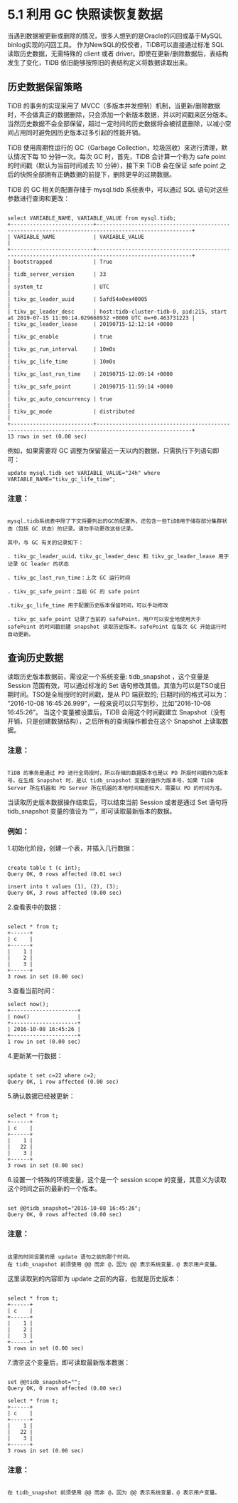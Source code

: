 # 5.1 利用 GC 快照读恢复数据 

当遇到数据被更新或删除的情况，很多人想到的是Oracle的闪回或基于MySQL binlog实现的闪回工具。
作为NewSQL的佼佼者，TiDB可以直接通过标准 SQL 读取历史数据，无需特殊的 client 或者 driver。即使在更新/删除数据后，表结构发生了变化，TiDB 依旧能够按照旧的表结构定义将数据读取出来。


## 历史数据保留策略

TiDB 的事务的实现采用了 MVCC（多版本并发控制）机制，当更新/删除数据时，不会做真正的数据删除，只会添加一个新版本数据，并以时间戳来区分版本。当然历史数据不会全部保留，超过一定时间的历史数据将会被彻底删除，以减小空间占用同时避免因历史版本过多引起的性能开销。

TiDB 使用周期性运行的 GC（Garbage Collection，垃圾回收）来进行清理，默认情况下每 10 分钟一次。每次 GC 时，首先，TiDB 会计算一个称为 safe point 的时间戳（默认为当前时间减去 10 分钟），接下来 TiDB 会在保证 safe point 之后的快照全部拥有正确数据的前提下，删除更早的过期数据。

TiDB 的 GC 相关的配置存储于 mysql.tidb 系统表中，可以通过 SQL 语句对这些参数进行查询和更改：

```

select VARIABLE_NAME, VARIABLE_VALUE from mysql.tidb;
+--------------------------+----------------------------------------------------------------------------------------------------+
| VARIABLE_NAME            | VARIABLE_VALUE                                                                                     |
+--------------------------+----------------------------------------------------------------------------------------------------+
| bootstrapped             | True                                                                                               |
| tidb_server_version      | 33                                                                                                 |
| system_tz                | UTC                                                                                                |
| tikv_gc_leader_uuid      | 5afd54a0ea40005                                                                                    |
| tikv_gc_leader_desc      | host:tidb-cluster-tidb-0, pid:215, start at 2019-07-15 11:09:14.029668932 +0000 UTC m=+0.463731223 |
| tikv_gc_leader_lease     | 20190715-12:12:14 +0000                                                                            |
| tikv_gc_enable           | true                                                                                               |
| tikv_gc_run_interval     | 10m0s                                                                                              |
| tikv_gc_life_time        | 10m0s                                                                                              |
| tikv_gc_last_run_time    | 20190715-12:09:14 +0000                                                                            |
| tikv_gc_safe_point       | 20190715-11:59:14 +0000                                                                            |
| tikv_gc_auto_concurrency | true                                                                                               |
| tikv_gc_mode             | distributed                                                                                        |
+--------------------------+----------------------------------------------------------------------------------------------------+
13 rows in set (0.00 sec)                                                                                      

```

例如，如果需要将 GC 调整为保留最近一天以内的数据，只需执行下列语句即可：

```
update mysql.tidb set VARIABLE_VALUE="24h" where VARIABLE_NAME="tikv_gc_life_time";
```



### 注意：

```

mysql.tidb系统表中除了下文将要列出的GC的配置外，还包含一些TiDB用于储存部分集群状态（包括 GC 状态）的记录。请勿手动更改这些记录。

其中，与 GC 有关的记录如下：

. tikv_gc_leader_uuid，tikv_gc_leader_desc 和 tikv_gc_leader_lease 用于记录 GC leader 的状态

. tikv_gc_last_run_time：上次 GC 运行时间

. tikv_gc_safe_point：当前 GC 的 safe point

.tikv_gc_life_time 用于配置历史版本保留时间，可以手动修改

. tikv_gc_safe_point 记录了当前的 safePoint，用户可以安全地使用大于 safePoint 的时间戳创建 snapshot 读取历史版本。safePoint 在每次 GC 开始运行时自动更新。

```

## 查询历史数据

读取历史版本数据前，需设定一个系统变量: tidb_snapshot ，这个变量是 Session 范围有效，可以通过标准的 Set 语句修改其值。其值为可以是TSO或日期时间。TSO是全局授时的时间戳，是从 PD 端获取的; 日期时间的格式可以为： “2016-10-08 16:45:26.999”，一般来说可以只写到秒，比如”2016-10-08 16:45:26”。 当这个变量被设置后，TiDB 会用这个时间戳建立 Snapshot（没有开销，只是创建数据结构），之后所有的查询操作都会在这个 Snapshot 上读取数据。

### 注意：


```

TiDB 的事务是通过 PD 进行全局授时，所以存储的数据版本也是以 PD 所授时间戳作为版本号。在生成 Snapshot 时，是以 tidb_snapshot 变量的值作为版本号，如果 TiDB Server 所在机器和 PD Server 所在机器的本地时间相差较大，需要以 PD 的时间为准。

```

当读取历史版本数据操作结束后，可以结束当前 Session 或者是通过 Set 语句将 tidb_snapshot 变量的值设为 “"，即可读取最新版本的数据。



### 例如：

1.初始化阶段，创建一个表，并插入几行数据：

```

create table t (c int);
Query OK, 0 rows affected (0.01 sec)

insert into t values (1), (2), (3);
Query OK, 3 rows affected (0.00 sec)

```
2.查看表中的数据：

```

select * from t;
+------+
| c    |
+------+
|    1 |
|    2 |
|    3 |
+------+
3 rows in set (0.00 sec)

```

3.查看当前时间：

```
select now();
+---------------------+
| now()               |
+---------------------+
| 2016-10-08 16:45:26 |
+---------------------+
1 row in set (0.00 sec)

```
4.更新某一行数据：

```

update t set c=22 where c=2;
Query OK, 1 row affected (0.00 sec)

```

5.确认数据已经被更新：

```

select * from t;
+------+
| c    |
+------+
|    1 |
|   22 |
|    3 |
+------+
3 rows in set (0.00 sec)

```

6.设置一个特殊的环境变量，这个是一个 session scope 的变量，其意义为读取这个时间之前的最新的一个版本。

```

set @@tidb_snapshot="2016-10-08 16:45:26";
Query OK, 0 rows affected (0.00 sec)

```

### 注意：

```

这里的时间设置的是 update 语句之前的那个时间。
在 tidb_snapshot 前须使用 @@ 而非 @，因为 @@ 表示系统变量，@ 表示用户变量。

```

这里读取到的内容即为 update 之前的内容，也就是历史版本：

```

select * from t;
+------+
| c    |
+------+
|    1 |
|    2 |
|    3 |
+------+
3 rows in set (0.00 sec)

```

7.清空这个变量后，即可读取最新版本数据：

```

set @@tidb_snapshot="";
Query OK, 0 rows affected (0.00 sec)

select * from t;
+------+
| c    |
+------+
|    1 |
|   22 |
|    3 |
+------+
3 rows in set (0.00 sec)

```
### 注意：

```

在 tidb_snapshot 前须使用 @@ 而非 @，因为 @@ 表示系统变量，@ 表示用户变量。

```

